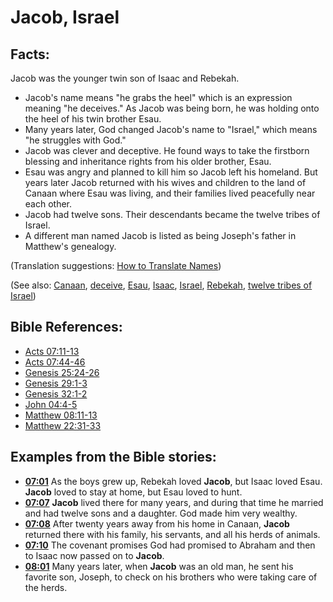 # Jacob, Israel #

## Facts: ##

Jacob was the younger twin son of Isaac and Rebekah.

* Jacob's name means "he grabs the heel" which is an expression meaning "he deceives." As Jacob was being born, he was holding onto the heel of his twin brother Esau.
* Many years later, God changed Jacob's name to "Israel," which means "he struggles with God."
* Jacob was clever and deceptive. He found ways to take the firstborn blessing and inheritance rights from his older brother, Esau.
* Esau was angry and planned to kill him so Jacob left his homeland. But years later Jacob returned with his wives and children to the land of Canaan where Esau was living, and their families lived peacefully near each other.
* Jacob had twelve sons. Their descendants became the twelve tribes of Israel.
* A different man named Jacob is listed as being Joseph's father in Matthew's genealogy.

(Translation suggestions: [How to Translate Names](en/ta-vol1/translate/man/translate-names))

(See also: [Canaan](../other/canaan.md), [deceive](../kt/deceive.md), [Esau](../other/esau.md), [Isaac](../other/isaac.md), [Israel](../other/israel.md), [Rebekah](../other/rebekah.md), [twelve tribes of Israel](../other/12tribesofisrael.md))

## Bible References: ##

* [Acts 07:11-13](en/tn/act/help/07/11)
* [Acts 07:44-46](en/tn/act/help/07/44)
* [Genesis 25:24-26](en/tn/gen/help/25/24)
* [Genesis 29:1-3](en/tn/gen/help/29/01)
* [Genesis 32:1-2](en/tn/gen/help/32/01)
* [John 04:4-5](en/tn/jhn/help/04/04)
* [Matthew 08:11-13](en/tn/mat/help/08/11)
* [Matthew 22:31-33](en/tn/mat/help/22/31)

## Examples from the Bible stories: ##

* __[07:01](en/tn/obs/help/07/01)__ As the boys grew up, Rebekah loved __Jacob__, but Isaac loved Esau. __Jacob__  loved to stay at home, but Esau loved to hunt.
* __[07:07](en/tn/obs/help/07/07)__ __Jacob__  lived there for many years, and during that time he married and had twelve sons and a daughter. God made him very wealthy.
* __[07:08](en/tn/obs/help/07/08)__ After twenty years away from his home in Canaan, __Jacob__  returned there with his family, his servants, and all his herds of animals.
* __[07:10](en/tn/obs/help/07/10)__ The covenant promises God had promised to Abraham and then to Isaac now passed on to __Jacob__.
* __[08:01](en/tn/obs/help/08/01)__ Many years later, when __Jacob__  was an old man, he sent his favorite son, Joseph, to check on his brothers who were taking care of the herds.